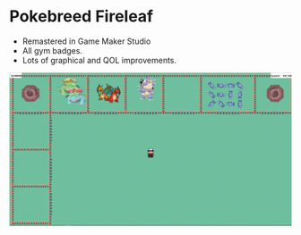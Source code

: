 # Pokebreed Fireleaf

- Remastered in Game Maker Studio
- All gym badges.
- Lots of graphical and QOL improvements.

![Screenshot](https://github.com/timeblade0/Pokebreed/blob/004_pokebreed_fireleaf/screenshot.PNG)
